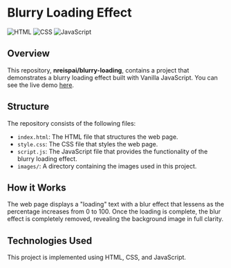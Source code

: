 # Blurry Loading Effect

![HTML](https://img.shields.io/badge/HTML-45.2%25-orange)
![CSS](https://img.shields.io/badge/CSS-28.4%25-blue)
![JavaScript](https://img.shields.io/badge/JavaScript-26.4%25-yellow)

## Overview

This repository, **nreispai/blurry-loading**, contains a project that demonstrates a blurry loading effect built with Vanilla JavaScript. You can see the live demo [here](https://gentle-kelpie-b3b169.netlify.app/).

## Structure

The repository consists of the following files:

- `index.html`: The HTML file that structures the web page.
- `style.css`: The CSS file that styles the web page.
- `script.js`: The JavaScript file that provides the functionality of the blurry loading effect.
- `images/`: A directory containing the images used in this project.

## How it Works

The web page displays a "loading" text with a blur effect that lessens as the percentage increases from 0 to 100. Once the loading is complete, the blur effect is completely removed, revealing the background image in full clarity.

## Technologies Used

This project is implemented using HTML, CSS, and JavaScript.

